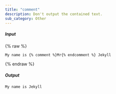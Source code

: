```yaml
---
title: "comment"
description: Don't output the contained text.
sub_category: Other
---
```

##### Input

{% raw %}
~~~liquid
My name is {% comment %}Mr{% endcomment %} Jekyll
~~~
{% endraw %}

##### Output

~~~html
My name is Jekyll
~~~
